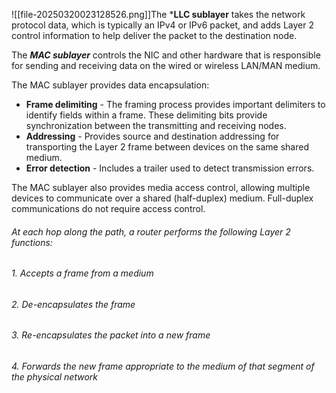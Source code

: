 ![[file-20250320023128526.png]]The ***LLC sublayer** takes the network protocol data, which is typically an IPv4 or IPv6 packet, and adds Layer 2 control information to help deliver the packet to the destination node.

The ***MAC sublayer*** controls the NIC and other hardware that is responsible for sending and receiving data on the wired or wireless LAN/MAN medium.

The MAC sublayer provides data encapsulation:

- **Frame delimiting** - The framing process provides important delimiters to identify fields within a frame. These delimiting bits provide synchronization between the transmitting and receiving nodes.
- **Addressing** - Provides source and destination addressing for transporting the Layer 2 frame between devices on the same shared medium.
- **Error detection** - Includes a trailer used to detect transmission errors.

The MAC sublayer also provides media access control, allowing multiple devices to communicate over a shared (half-duplex) medium. Full-duplex communications do not require access control.

###### At each hop along the path, a router performs the following Layer 2 functions:

###### 1. Accepts a frame from a medium
###### 2. De-encapsulates the frame
###### 3. Re-encapsulates the packet into a new frame
###### 4. Forwards the new frame appropriate to the medium of that segment of the physical network

